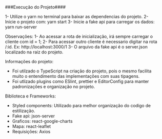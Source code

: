 ###Execução do Projeto####

1- Utilize o yarn no terminal para baixar as dependencias do projeto.
2- Inicie o projeto com: yarn start
3- Inicie a fake api para carregar os dados: yarn run-server

Observações:
1- Ao acessar a rota de inicialização, irá sempre carregar o cliente com id = 1;
2- Para acessar outro cliente é necessario digitar na rota /:id. Ex: http://localhost:3000/1
3- O arquivo da fake api é o server.json localizado na raiz do projeto.

Informações do projeto:
- Foi utilzado o TypeScript na criação do projeto, pois o mesmo facilita muito o entendimento das implementações com suas tipagens.
- Foi utlizado plugins como ESlint, prettier e EditorConfig para manter padronizações e organização no projeto.

Biblioteca e Frameworks:
- Styled components: Utilizado para melhor organização do codigo de estilização.
- Fake api: json-server
- Graficos: react-google-charts
- Mapa: react-leaflet
- Requisições: Axios


